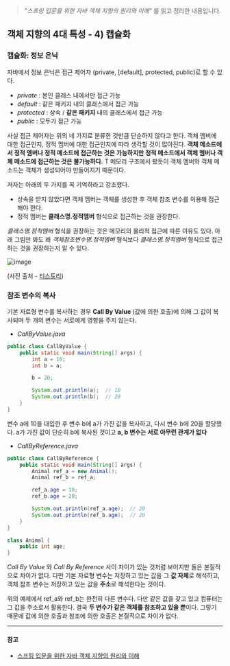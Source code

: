> *"스프링 입문을 위한 자바 객체 지향의 원리와 이해"* 를 읽고 정리한 내용입니다.

## 객체 지향의 4대 특성 - 4) 캡슐화
### 캡슐화: 정보 은닉
자바에서 정보 은닉은 접근 제어자 (private, [default], protected, public)로 할 수 있다. 

- *private* : 본인 클래스 내에서만 접근 가능
- *default* : 같은 패키지 내의 클래스에서 접근 가능
- *protected* : 상속 / **같은 패키지** 내의 클래스에서 접근 가능
- *public* : 모두가 접근 가능

사실 접근 제어자는 위의 네 가지로 분류한 것만큼 단순하지 않다고 한다. 객체 멤버에 대한 접근인지, 정적 멤버에 대한 접근인지에 따라 생각할 것이 많아진다. **객체 메소드에서 정적 멤버나 정적 메소드에 접근하는 것은 가능하지만 정적 메소드에서 객체 멤버나 객체 메소드에 접근하는 것은 불가능하다.** T 메모리 구조에서 봤듯이 객체 멤버와 객체 메소드는 객체가 생성되어야 만들어지기 때문이다.

저자는 아래의 두 가지를 꼭 기억하라고 강조했다.

- 상속을 받지 않았다면 객체 멤버는 객체를 생성한 후 객체 참조 변수를 이용해 접근해야 한다.
- 정적 멤버는 **클래스명.정적멤버** 형식으로 접근하는 것을 권장한다.

*클래스명.정적멤버* 형식을 권장하는 것은 메모리의 물리적 접근에 따른 이유도 있다. 아래 그림만 봐도 왜 *객체참조변수명.정적멤버* 형식보다 *클래스명.정적멤버* 형식으로 접근하는 것을 권장하는지 알 수 있다.

![image](https://user-images.githubusercontent.com/46131688/112192777-9d551700-8c4a-11eb-835f-5057889c16d5.png)

(사진 출처 - [티스토리](https://brad903.tistory.com/entry/%E1%84%89%E1%85%B3%E1%84%91%E1%85%B3%E1%84%85%E1%85%B5%E1%86%BC-%E1%84%8B%E1%85%B5%E1%86%B8%E1%84%86%E1%85%AE%E1%86%AB%E1%84%8B%E1%85%B3%E1%86%AF-%E1%84%8B%E1%85%B1%E1%84%92%E1%85%A1%E1%86%AB-%E1%84%8C%E1%85%A1%E1%84%87%E1%85%A1-%E1%84%80%E1%85%A2%E1%86%A8%E1%84%8E%E1%85%A6%E1%84%8C%E1%85%B5%E1%84%92%E1%85%A3%E1%86%BC%E1%84%8B%E1%85%B4-%E1%84%8B%E1%85%AF%E1%86%AB%E1%84%85%E1%85%B5%E1%84%8B%E1%85%AA-%E1%84%8B%E1%85%B5%E1%84%92%E1%85%A25))

### 참조 변수의 복사
기본 자료형 변수를 복사하는 경우 **Call By Value** (값에 의한 호출)에 의해 그 값이 복사되며 두 개의 변수는 서로에게 영향을 주지 않는다.

- *CallByValue.java*
```java
public class CallByValue {
    public static void main(String[] args) {
        int a = 10;
        int b = a;

        b = 20;

        System.out.println(a);  // 10
        System.out.println(b);  // 20
    }
}
```

변수 a에 10을 대입한 후 변수 b에 a가 가진 값을 복사하고, 다시 변수 b에 20을 할당했다. a가 가진 값이 단순히 b에 복사된 것이고 **a, b 변수는 서로 아무런 관계가 없다**

- *CallByReference.java*
```java
public class CallByReference {
    public static void main(String[] args) {
        Animal ref_a = new Animal();
        Animal ref_b = ref_a;

        ref_a.age = 10;
        ref_b.age = 20;

        System.out.println(ref_a.age);  // 20
        System.out.println(ref_b.age);  // 20
    }
}

class Animal {
    public int age;
}
```

*Call By Value* 와 *Call By Reference* 사이 차이가 있는 것처럼 보이지만 둘은 본질적으로 차이가 없다. 다만 기본 자료형 변수는 저장하고 있는 값을 그 **값 자체**로 해석하고, 객체 참조 변수는 저장하고 있는 값을 **주소**로 해석한다는 것이다.

위의 예제에서 ref_a와 ref_b는 완전히 다른 변수다. 다만 같은 값을 갖고 있고 컴퓨터는 그 값을 주소로서 활용한다. 결국 **두 변수가 같은 객체를 참조하고 있을 뿐**이다. 그렇기 때문에 값에 의한 호출과 참조에 의한 호출은 본질적으로 차이가 없다.

---

#### 참고
- [스프링 입문을 위한 자바 객체 지향의 원리와 이해](http://www.yes24.com/Product/Goods/17350624)
